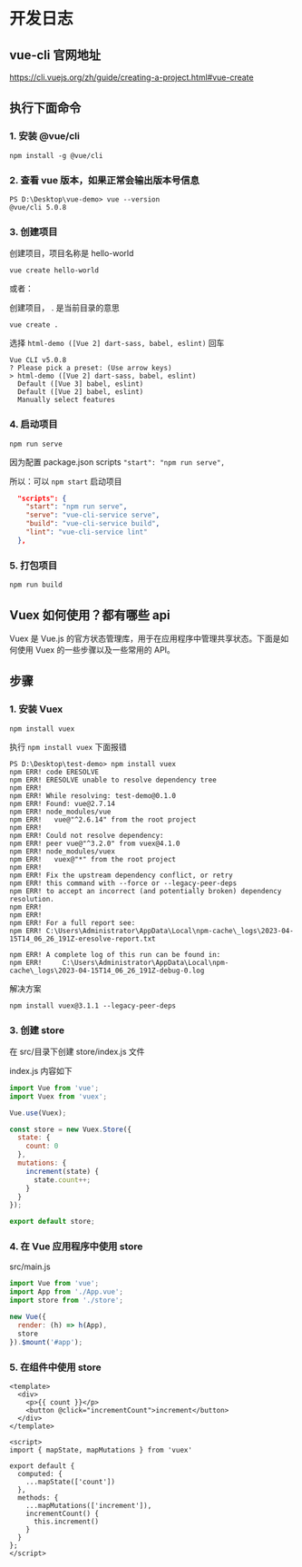 # 开发日志

## vue-cli 官网地址

https://cli.vuejs.org/zh/guide/creating-a-project.html#vue-create

## 执行下面命令

### 1. 安装 @vue/cli

```
npm install -g @vue/cli
```

### 2. 查看 vue 版本，如果正常会输出版本号信息

```
PS D:\Desktop\vue-demo> vue --version
@vue/cli 5.0.8
```

### 3. 创建项目

创建项目，项目名称是 hello-world

```
vue create hello-world

```

或者：

创建项目， . 是当前目录的意思

```
vue create .
```

选择 `html-demo ([Vue 2] dart-sass, babel, eslint)` 回车

```
Vue CLI v5.0.8
? Please pick a preset: (Use arrow keys)
> html-demo ([Vue 2] dart-sass, babel, eslint)
  Default ([Vue 3] babel, eslint)
  Default ([Vue 2] babel, eslint)
  Manually select features
```

### 4. 启动项目

```
npm run serve
```

因为配置 package.json scripts `"start": "npm run serve",`

所以：可以 `npm start` 启动项目

```JSON
  "scripts": {
    "start": "npm run serve",
    "serve": "vue-cli-service serve",
    "build": "vue-cli-service build",
    "lint": "vue-cli-service lint"
  },
```

### 5. 打包项目

```
npm run build
```

## Vuex 如何使用？都有哪些 api

Vuex 是 Vue.js 的官方状态管理库，用于在应用程序中管理共享状态。下面是如何使用 Vuex 的一些步骤以及一些常用的 API。

## 步骤

### 1. 安装 Vuex

```
npm install vuex
```

执行 `npm install vuex` 下面报错

```
PS D:\Desktop\test-demo> npm install vuex
npm ERR! code ERESOLVE
npm ERR! ERESOLVE unable to resolve dependency tree
npm ERR!
npm ERR! While resolving: test-demo@0.1.0
npm ERR! Found: vue@2.7.14
npm ERR! node_modules/vue
npm ERR!   vue@"^2.6.14" from the root project
npm ERR!
npm ERR! Could not resolve dependency:
npm ERR! peer vue@"^3.2.0" from vuex@4.1.0
npm ERR! node_modules/vuex
npm ERR!   vuex@"*" from the root project
npm ERR!
npm ERR! Fix the upstream dependency conflict, or retry
npm ERR! this command with --force or --legacy-peer-deps
npm ERR! to accept an incorrect (and potentially broken) dependency resolution.
npm ERR!
npm ERR!
npm ERR! For a full report see:
npm ERR! C:\Users\Administrator\AppData\Local\npm-cache\_logs\2023-04-15T14_06_26_191Z-eresolve-report.txt

npm ERR! A complete log of this run can be found in:
npm ERR!     C:\Users\Administrator\AppData\Local\npm-cache\_logs\2023-04-15T14_06_26_191Z-debug-0.log
```

解决方案

```
npm install vuex@3.1.1 --legacy-peer-deps
```

### 3. 创建 store

在 src/目录下创建 store/index.js 文件

index.js 内容如下

```js
import Vue from 'vue';
import Vuex from 'vuex';

Vue.use(Vuex);

const store = new Vuex.Store({
  state: {
    count: 0
  },
  mutations: {
    increment(state) {
      state.count++;
    }
  }
});

export default store;
```

### 4. 在 Vue 应用程序中使用 store

src/main.js

```js
import Vue from 'vue';
import App from './App.vue';
import store from './store';

new Vue({
  render: (h) => h(App),
  store
}).$mount('#app');
```

### 5. 在组件中使用 store

```vue
<template>
  <div>
    <p>{{ count }}</p>
    <button @click="incrementCount">increment</button>
  </div>
</template>

<script>
import { mapState, mapMutations } from 'vuex' 

export default {
  computed: {
    ...mapState(['count'])
  },
  methods: {
    ...mapMutations(['increment']),
    incrementCount() {
      this.increment()
    }
  }
};
</script>
```
